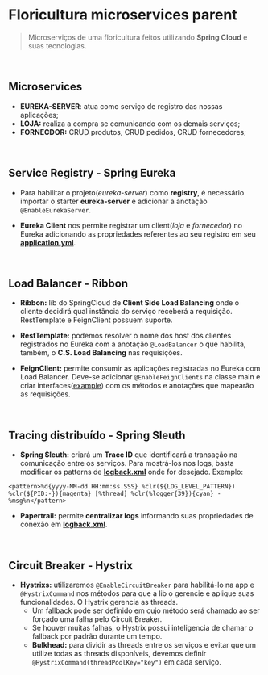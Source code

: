 # Floricultura microservices parent
> Microserviços de uma floricultura feitos utilizando **Spring Cloud** e suas tecnologias.
<br>

## Microservices
- **EUREKA-SERVER**: atua como serviço de registro das nossas aplicações;
- **LOJA:** realiza a compra se comunicando com os demais serviços;
- **FORNECDOR:** CRUD produtos, CRUD pedidos, CRUD fornecedores;
<br>

## Service Registry - Spring Eureka

- Para habilitar o projeto(*eureka-server*) como **registry**, é necessário importar o starter **eureka-server** e adicionar a anotação `@EnableEurekaServer`.

- **Eureka Client** nos permite registrar um client(*loja* e *fornecedor*) no Eureka adicionando as propriedades referentes ao seu registro em seu **[application.yml](https://github.com/VictorMagalhaesSales/microservice-floricultura-parent/blob/master/fornecedor/src/main/resources/application.yml)**.
<br>

## Load Balancer - Ribbon

- **Ribbon:** lib do SpringCloud de **Client Side Load Balancing** onde o cliente decidirá qual instância do serviço receberá a requisição. RestTemplate e FeignClient possuem suporte.

- **RestTemplate:** podemos resolver o nome dos host dos clientes registrados no Eureka com a anotação `@LoadBalancer` o que habilita, também, o **C.S. Load Balancing** nas requisições.

- **FeignClient:** permite consumir as aplicações registradas no Eureka com Load Balancer. Deve-se adicionar `@EnableFeignClients` na classe main e criar interfaces([example](https://github.com/VictorMagalhaesSales/microservice-floricultura-parent/blob/master/loja/src/main/java/br/com/alura/microservice/loja/client/FornecedorClient.java)) com os métodos e anotações que mapearão as requisições.
<br>

## Tracing distribuído - Spring Sleuth

- **Spring Sleuth:** criará um **Trace ID** que identificará a transação na comunicação entre os serviços. Para mostrá-los nos logs, basta modificar os patterns de **[logback.xml](https://github.com/VictorMagalhaesSales/microservice-floricultura-parent/blob/master/fornecedor/src/main/resources/logback.xml)** onde for desejado. Exemplo:
```
<pattern>%d{yyyy-MM-dd HH:mm:ss.SSS} %clr(${LOG_LEVEL_PATTERN}) %clr(${PID:-}){magenta} [%thread] %clr(%logger{39}){cyan} - %msg%n</pattern>
```

- **Papertrail:** permite **centralizar logs** informando suas propriedades de conexão em **[logback.xml](https://github.com/VictorMagalhaesSales/microservice-floricultura-parent/blob/master/fornecedor/src/main/resources/logback.xml)**. 
<br>

## Circuit Breaker - Hystrix

- **Hystrixs:** utilizaremos `@EnableCircuitBreaker` para habilitá-lo na app e `@HystrixCommand` nos métodos para que a lib o gerencie e aplique suas funcionalidades. O Hystrix gerencia as threads.
    - Um fallback pode ser definido em cujo método será chamado ao ser forçado uma falha pelo Circuit Breaker. 
    - Se houver muitas falhas, o Hystrix possui inteligencia de chamar o fallback por padrão durante um tempo.
    - **Bulkhead:** para dividir as threads entre os serviços e evitar que um utilize todas as threads disponíveis, devemos definir `@HystrixCommand(threadPoolKey="key")` em cada serviço.
